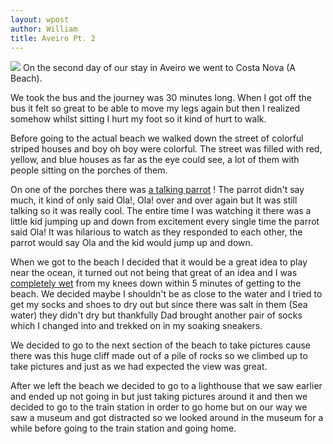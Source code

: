 ```yaml
---
layout: wpost
author: William
title: Aveiro Pt. 2
---
```


![](https://1.bp.blogspot.com/-nrDbP43_d_Q/XazZJJJ5fMI/AAAAAAAAFxA/uDizoZAV8FwbOXEyAd0InBZHwGcVWfCvACKgBGAsYHg/s1600/IMG_20191020_123637.jpg)
On the second day of our stay in Aveiro we went to Costa Nova (A Beach). 

We took the bus and the journey was 30 minutes long. When I got off the bus it felt so great to be able to move my legs again but then I realized somehow whilst sitting I hurt my foot so it kind of hurt to walk. 

Before going to the actual beach we walked down the street of colorful striped houses and boy oh boy were colorful. The street was filled with red, yellow, and blue houses as far as the eye could see, a lot of them with people sitting on the porches of them. 

On one of the porches there was [a talking parrot](https://1.bp.blogspot.com/-hpHSQx5v9_8/Xazc5xMToHI/AAAAAAAAFxU/ZGiJPEZvklUaLG9ufNQIdZOGkOqJBO-qgCKgBGAsYHg/s1600/VID_20191020_142821.mp4) ! The parrot didn't say much, it kind of only said Ola!, Ola! over and over again but It was still talking so it was really cool. The entire time I was watching it there was a little kid jumping up and down from excitement every single time the parrot said Ola! It was hilarious to watch as they responded to each other, the parrot would say Ola and the kid would jump up and down. 

When we got to the beach I decided that it would be a great idea to play near the ocean, it turned out not being that great of an idea and I was [completely wet](https://1.bp.blogspot.com/-iPrbbpfejBY/XaziPHdCfuI/AAAAAAAAFx4/xw2Q6W-Hzzo1jnPQOWJ33WoGASYv1iYPQCEwYBhgL/s1600/1571611107510.mp4) from my knees down within 5 minutes of getting to the beach. We decided maybe I shouldn't be as close to the water and I tried to get my socks and shoes to dry out but since there was salt in them (Sea water) they didn't dry but thankfully Dad brought another pair of socks which I changed into and trekked on in my soaking sneakers. 

We decided to go to the next section of the beach to take pictures cause there was this huge cliff made out of a pile of rocks so we climbed up to take pictures and just as we had expected the view was great. 

After we left the beach we decided to go to a lighthouse that we saw earlier and ended up not going in but just taking pictures around it and then we decided to go to the train station in order to go home but on our way we saw a museum and got distracted so we looked around in the museum for a while before going to the train station and going home.

